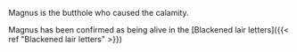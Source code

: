 Magnus is the butthole who caused the calamity.

Magnus has been confirmed as being alive in the [Blackened lair letters]({{< ref "Blackened lair letters" >}})

